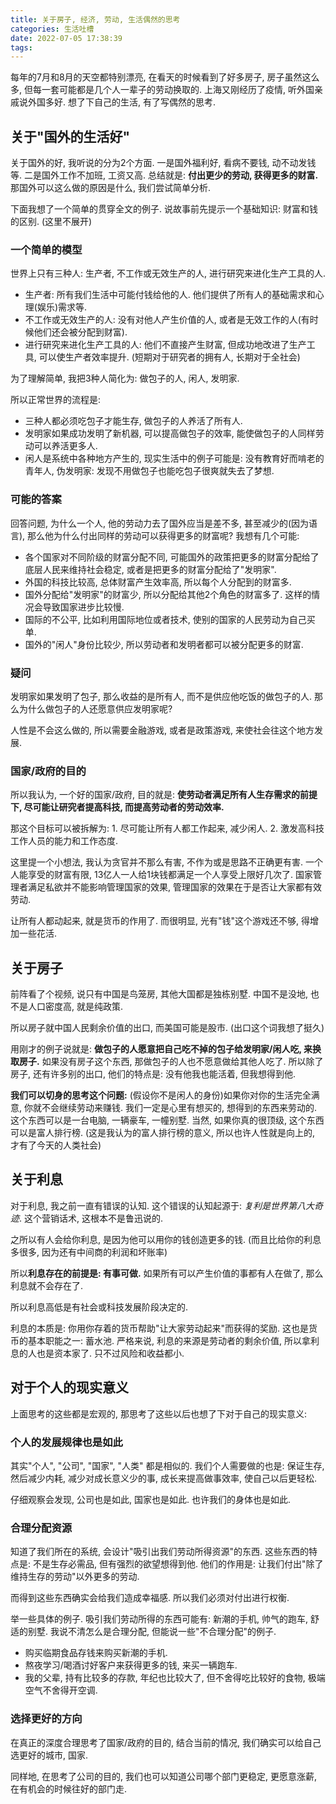 ```yaml
---
title: 关于房子, 经济, 劳动, 生活偶然的思考
categories: 生活吐槽
date: 2022-07-05 17:38:39
tags:
---
```

每年的7月和8月的天空都特别漂亮, 在看天的时候看到了好多房子, 房子虽然这么多, 但每一套可能都是几个人一辈子的劳动换取的.
上海又刚经历了疫情, 听外国亲戚说外国多好. 想了下自己的生活, 有了写偶然的思考.
<!--more-->

## 关于"国外的生活好"

关于国外的好, 我听说的分为2个方面. 一是国外福利好, 看病不要钱, 动不动发钱等. 二是国外工作不加班, 工资又高.
总结就是: **付出更少的劳动, 获得更多的财富.** 那国外可以这么做的原因是什么, 我们尝试简单分析.

下面我想了一个简单的贯穿全文的例子. 说故事前先提示一个基础知识: 财富和钱的区别. (这里不展开)

### 一个简单的模型

世界上只有三种人: 生产者, 不工作或无效生产的人, 进行研究来进化生产工具的人.
+ 生产者: 所有我们生活中可能付钱给他的人. 他们提供了所有人的基础需求和心理(娱乐)需求等.
+ 不工作或无效生产的人: 没有对他人产生价值的人, 或者是无效工作的人(有时候他们还会被分配到财富).
+ 进行研究来进化生产工具的人: 他们不直接产生财富, 但成功地改进了生产工具, 可以使生产者效率提升. (短期对于研究者的拥有人, 长期对于全社会)

为了理解简单, 我把3种人简化为: 做包子的人, 闲人, 发明家.

所以正常世界的流程是: 
+ 三种人都必须吃包子才能生存, 做包子的人养活了所有人.
+ 发明家如果成功发明了新机器, 可以提高做包子的效率, 能使做包子的人同样劳动可以养活更多人.
+ 闲人是系统中各种地方产生的, 现实生活中的例子可能是: 没有教育好而啃老的青年人, 伪发明家: 发现不用做包子也能吃包子很爽就失去了梦想.

### 可能的答案

回答问题, 为什么一个人, 他的劳动力去了国外应当是差不多, 甚至减少的(因为语言), 那么他为什么付出同样的劳动可以获得更多的财富呢?
我想有几个可能:
+ 各个国家对不同阶级的财富分配不同, 可能国外的政策把更多的财富分配给了底层人民来维持社会稳定, 或者是把更多的财富分配给了"发明家".
+ 外国的科技比较高, 总体财富产生效率高, 所以每个人分配到的财富多.
+ 国外分配给"发明家"的财富少, 所以分配给其他2个角色的财富多了. 这样的情况会导致国家进步比较慢.
+ 国际的不公平, 比如利用国际地位或者技术, 使别的国家的人民劳动为自己买单.
+ 国外的"闲人"身份比较少, 所以劳动者和发明者都可以被分配更多的财富.

### 疑问

发明家如果发明了包子, 那么收益的是所有人, 而不是供应他吃饭的做包子的人.
那么为什么做包子的人还愿意供应发明家呢?

人性是不会这么做的, 所以需要金融游戏, 或者是政策游戏, 来使社会往这个地方发展.

### 国家/政府的目的

所以我认为, 一个好的国家/政府, 目的就是: **使劳动者满足所有人生存需求的前提下, 尽可能让研究者提高科技, 而提高劳动者的劳动效率.**

那这个目标可以被拆解为: 1. 尽可能让所有人都工作起来, 减少闲人. 2. 激发高科技工作人员的能力和工作态度.

这里提一个小想法, 我认为贪官并不那么有害, 不作为或是思路不正确更有害. 一个人能享受的财富有限, 13亿人一人给1块钱都满足一个人享受上限好几次了. 国家管理者满足私欲并不能影响管理国家的效果, 管理国家的效果在于是否让大家都有效劳动.

让所有人都动起来, 就是货币的作用了. 而很明显, 光有"钱"这个游戏还不够, 得增加一些花活.

## 关于房子

前阵看了个视频, 说只有中国是鸟笼房, 其他大国都是独栋别墅.
中国不是没地, 也不是人口密度高, 就是纯政策.

所以房子就中国人民剩余价值的出口, 而美国可能是股市. (出口这个词我想了挺久)

用刚才的例子说就是: **做包子的人愿意把自己吃不掉的包子给发明家/闲人吃, 来换取房子.** 
如果没有房子这个东西, 那做包子的人也不愿意做给其他人吃了.
所以除了房子, 还有许多别的出口, 他们的特点是: 没有他我也能活着, 但我想得到他.

**我们可以切身的思考这个问题:** (假设你不是闲人的身份)如果你对你的生活完全满意, 你就不会继续劳动来赚钱. 我们一定是心里有想买的, 想得到的东西来劳动的.
这个东西可以是一台电脑, 一辆豪车, 一幢别墅.
当然, 如果你真的很顶级, 这个东西可以是富人排行榜. (这是我认为的富人排行榜的意义, 所以也许人性就是向上的, 才有了今天的人类社会)

## 关于利息

对于利息, 我之前一直有错误的认知. 这个错误的认知起源于: *复利是世界第八大奇迹*. 这个营销话术, 这根本不是鲁迅说的.

之所以有人会给你利息, 是因为他可以用你的钱创造更多的钱. (而且比给你的利息多很多, 因为还有中间商的利润和坏账率)

所以**利息存在的前提是: 有事可做.** 如果所有可以产生价值的事都有人在做了, 那么利息就不会存在了.

所以利息高低是有社会或科技发展阶段决定的.

利息的本质是: 你用你存着的货币帮助"让大家劳动起来"而获得的奖励. 这也是货币的基本职能之一: 蓄水池.
严格来说, 利息的来源是劳动者的剩余价值, 所以拿利息的人也是资本家了. 只不过风险和收益都小.

## 对于个人的现实意义

上面思考的这些都是宏观的, 那思考了这些以后也想了下对于自己的现实意义:

### 个人的发展规律也是如此

其实"个人", "公司", "国家", "人类" 都是相似的.
我们个人需要做的也是: 保证生存, 然后减少内耗, 减少对成长意义少的事, 成长来提高做事效率, 使自己以后更轻松.

仔细观察会发现, 公司也是如此, 国家也是如此. 也许我们的身体也是如此.

### 合理分配资源

知道了我们所在的系统, 会设计"吸引出我们劳动所得资源"的东西.
这些东西的特点是: 不是生存必需品, 但有强烈的欲望想得到他.
他们的作用是: 让我们付出"除了维持生存的劳动"以外更多的劳动.

而得到这些东西确实会给我们造成幸福感. 所以我们必须对付出进行权衡.

举一些具体的例子. 吸引我们劳动所得的东西可能有: 新潮的手机, 帅气的跑车, 舒适的别墅.
我说不清怎么是合理分配, 但能说一些"不合理分配"的例子.
+ 购买临期食品存钱来购买新潮的手机.
+ 熬夜学习/喝酒讨好客户来获得更多的钱, 来买一辆跑车.
+ 我的父辈, 持有比较多的存款, 年纪也比较大了, 但不舍得吃比较好的食物, 极端空气不舍得开空调.

### 选择更好的方向

在真正的深度合理思考了国家/政府的目的, 结合当前的情况, 我们确实可以给自己选更好的城市, 国家.

同样地, 在思考了公司的目的, 我们也可以知道公司哪个部门更稳定, 更愿意涨薪, 在有机会的时候往好的部门走.
